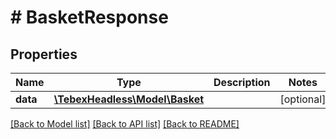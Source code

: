 # # BasketResponse

## Properties

Name | Type | Description | Notes
------------ | ------------- | ------------- | -------------
**data** | [**\TebexHeadless\Model\Basket**](.md) |  | [optional]

[[Back to Model list]](../../README.md#models) [[Back to API list]](../../README.md#endpoints) [[Back to README]](../../README.md)
